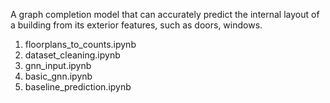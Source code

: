A graph completion model that can accurately predict the internal layout of a building from its exterior features, such as doors, windows.

1. floorplans_to_counts.ipynb
2. dataset_cleaning.ipynb
3. gnn_input.ipynb
4. basic_gnn.ipynb
5. baseline_prediction.ipynb
